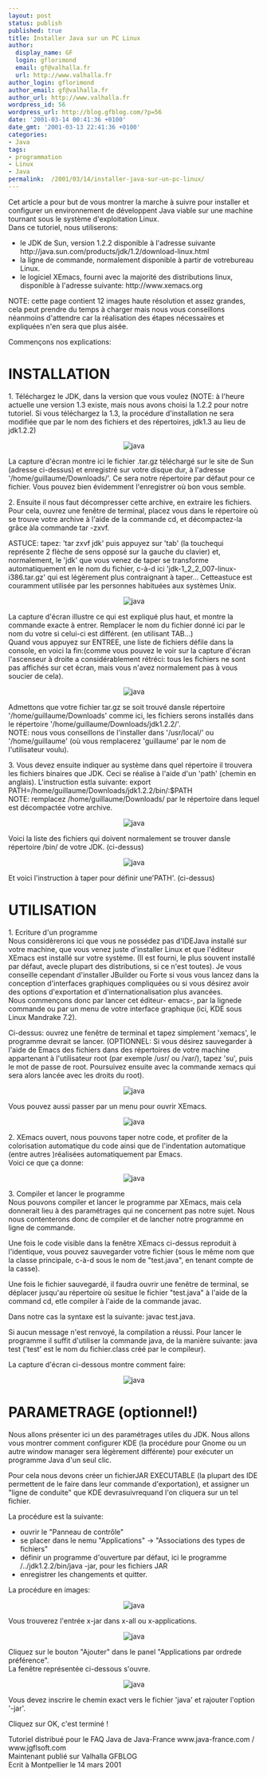 ```yaml
---
layout: post
status: publish
published: true
title: Installer Java sur un PC Linux
author:
  display_name: GF
  login: gflorimond
  email: gf@valhalla.fr
  url: http://www.valhalla.fr
author_login: gflorimond
author_email: gf@valhalla.fr
author_url: http://www.valhalla.fr
wordpress_id: 56
wordpress_url: http://blog.gfblog.com/?p=56
date: '2001-03-14 00:41:36 +0100'
date_gmt: '2001-03-13 22:41:36 +0100'
categories:
- Java
tags:
- programmation
- Linux
- Java
permalink:  /2001/03/14/installer-java-sur-un-pc-linux/
---
```

<p>
Cet article a pour but de vous montrer la marche à suivre pour installer et configurer un environnement de développent Java viable sur une machine tournant sous le système d'exploitation Linux.<br />
Dans ce tutoriel, nous utiliserons:</p>
<ul>
<li />le JDK de Sun, version 1.2.2 disponible à l'adresse suivante http://java.sun.com/products/jdk/1.2/download-linux.html
<li />la ligne de commande, normalement disponible à partir de votrebureau Linux.
<li />le logiciel XEmacs, fourni avec la majorité des distributions linux, disponible à l'adresse suivante: http://www.xemacs.org
</ul>
<p>NOTE: cette page contient 12 images haute résolution et assez grandes, cela peut prendre du temps à charger mais nous vous conseillons néanmoins d'attendre car la réalisation des étapes nécessaires et expliquées n'en sera que plus aisée.</p>
<p>
Commençons nos explications:</p>
<h1>INSTALLATION</h1>
<p>
1. Téléchargez le JDK, dans la version que vous voulez (NOTE: à l'heure actuelle une version 1.3 existe, mais nous avons choisi la 1.2.2 pour notre tutoriel. Si vous téléchargez la 1.3, la procédure d'installation ne sera modifiée que par le nom des fichiers et des répertoires, jdk1.3 au lieu de  jdk1.2.2)</p>
<p><center><img src="./ressources/java/old/faq/install_linux/1.jpg" alt="java" /></center></p>
<p>
La capture d'écran montre ici le fichier .tar.gz téléchargé sur le site de Sun (adresse ci-dessus) et enregistré sur votre disque dur, à l'adresse '/home/guillaume/Downloads/'. Ce sera notre répertoire par défaut pour ce fichier. Vous pouvez bien évidemment l'enregistrer où bon vous semble.</p>
<p>
2. Ensuite il nous faut décompresser cette archive, en extraire les fichiers. Pour cela, ouvrez une fenêtre de terminal, placez vous dans le répertoire où se trouve votre archive à l'aide de la commande cd, et décompactez-la grâce àla commande tar -zxvf.</p>
<p>
ASTUCE: tapez: 'tar zxvf jdk' puis appuyez sur 'tab' (la touchequi représente 2 flèche de sens opposé sur la gauche du clavier) et, normalement, le 'jdk' que vous venez de taper se transforme automatiquement en le nom du fichier, c-à-d ici 'jdk-1_2_2_007-linux-i386.tar.gz' qui est légèrement plus contraignant à taper... Cetteastuce est couramment utilisée par les personnes habituées aux systèmes Unix.</p>
<p><center><img src="./ressources/java/old/faq/install_linux/2.jpg" alt="java" /></center></p>
<p>
La capture d'écran illustre ce qui est expliqué plus haut, et montre la commande exacte à entrer. Remplacer le nom du fichier donné ici par le nom du votre si celui-ci est différent. (en utilisant TAB...)<br />
Quand vous appuyez sur ENTREE, une liste de fichiers défile dans la console, en voici la fin:(comme vous pouvez le voir sur la capture d'écran l'ascenseur à droite a considérablement rétréci: tous les fichiers ne sont pas affichés sur cet écran, mais vous n'avez normalement pas à vous soucier de cela).</p>
<p><center><img src="./ressources/java/old/faq/install_linux/3.jpg" alt="java" /></center></p>
<p>
Admettons que votre fichier tar.gz se soit trouvé dansle répertoire '/home/guillaume/Downloads' comme ici, les fichiers serons installés dans le répertoire '/home/guillaume/Downloads/jdk1.2.2/'.<br />
NOTE: nous vous conseillons de l'installer dans '/usr/local/' ou '/home/guillaume' (où vous remplacerez 'guillaume' par le nom de l'utilisateur voulu).</p>
<p>
3. Vous devez ensuite indiquer au système dans quel répertoire il trouvera les fichiers binaires que JDK. Ceci se réalise à l'aide d'un 'path' (chemin en anglais). L'instruction estla suivante: export PATH=/home/guillaume/Downloads/jdk1.2.2/bin/:$PATH<br />
NOTE: remplacez /home/guillaume/Downloads/ par le répertoire dans lequel est décompactée votre archive.</p>
<p><center><img src="./ressources/java/old/faq/install_linux/4.jpg" alt="java" /></center></p>
<p>
Voici la liste des fichiers qui doivent normalement se trouver dansle répertoire /bin/ de votre JDK. (ci-dessus)</p>
<p><center> <img src="./ressources/java/old/faq/install_linux/5.jpg" alt="java" /></center></p>
<p>
Et voici l'instruction à taper pour définir une'PATH'. (ci-dessus)</p>
<h1>UTILISATION</h1>
<p>
1. Ecriture d'un programme<br />
Nous considèrerons ici que vous ne possédez pas d'IDEJava installé sur votre machine, que vous venez juste d'installer Linux et que l'éditeur XEmacs est installé sur votre système. (Il est fourni, le plus souvent installé par défaut, avecle plupart des distributions, si ce n'est toutes). Je vous conseille cependant d'installer JBuilder ou Forte si vous vous lancez dans la conception d'interfaces graphiques compliquées ou si vous désirez avoir des options d'exportation et d'internationalisation plus avancées.<br />
Nous commençons donc par lancer cet éditeur- emacs-, par la lignede commande ou par un menu de votre interface graphique (ici, KDE sous Linux Mandrake 7.2).</p>
<p>
Ci-dessus: ouvrez une fenêtre de terminal et tapez simplement 'xemacs', le programme devrait se lancer. (OPTIONNEL: Si vous désirez sauvegarder à l'aide de Emacs des fichiers dans des répertoires de votre machine appartenant à l'utilisateur root (par exemple /usr/ ou /var/), tapez 'su', puis le mot de passe de root. Poursuivez ensuite avec la commande xemacs qui sera alors lancée avec les droits du root).</p>
<p><center><img src="./ressources/java/old/faq/install_linux/6.jpg" alt="java" /></center></p>
<p>
Vous pouvez aussi passer par un menu pour ouvrir XEmacs.</p>
<p><center><img src="./ressources/java/old/faq/install_linux/7.jpg" alt="java" /></center></p>
<p>
2. XEmacs ouvert, nous pouvons taper notre code, et profiter de la colorisation automatique du code ainsi que de l'indentation automatique (entre autres )réalisées automatiquement par Emacs.<br />
Voici ce que ça donne:</p>
<p><center><img src="./ressources/java/old/faq/install_linux/8.jpg" alt="java" /></center></p>
<p>
3. Compiler et lancer le programme<br />
Nous pouvons compiler et lancer le programme par XEmacs, mais cela donnerait lieu à des paramétrages qui ne concernent pas notre sujet. Nous nous contenterons donc de compiler et de lancher notre programme en ligne de commande.</p>
<p>
Une fois le code visible dans la fenêtre XEmacs ci-dessus reproduit à l'identique, vous pouvez sauvegarder votre fichier (sous le même nom que la classe principale, c-à-d sous le nom de "test.java", en tenant compte de la casse).</p>
<p>
Une fois le fichier sauvegardé, il faudra ouvrir une fenêtre de terminal, se déplacer jusqu'au répertoire où sesitue le fichier "test.java" à l'aide de la command cd, etle compiler à l'aide de la commande javac.</p>
<p>
Dans notre cas la syntaxe est la suivante: javac test.java.</p>
<p>
 Si aucun message n'est renvoyé, la compilation a réussi. Pour lancer le programme il suffit d'utiliser la commande java, de la manière suivante: java test ('test' est le nom du fichier.class créé par le compileur).</p>
<p>
La capture d'écran ci-dessous montre comment faire:</p>
<p><center><img src="./ressources/java/old/faq/install_linux/9.jpg" alt="java" /></center></p>
<h1>PARAMETRAGE (optionnel!)</h1>
<p>
Nous allons présenter ici un des paramétrages utiles du JDK. Nous allons vous montrer comment configurer KDE (la procédure pour Gnome ou un autre window manager sera légèrement différente) pour exécuter un programme Java d'un seul clic.</p>
<p>
Pour cela nous devons créer un fichierJAR EXECUTABLE (la plupart des IDE permettent de le faire dans leur commande d'exportation), et assigner un "ligne de conduite" que KDE devrasuivrequand l'on cliquera sur un tel fichier.</p>
<p>
La procédure est la suivante: </p>
<ul>
<li />ouvrir le "Panneau de contrôle"
<li />se placer dans le nemu "Applications" -> "Associations des types de fichiers"
<li />définir un programme d'ouverture par défaut, ici le programme /../jdk1.2.2/bin/java -jar, pour les fichiers JAR
<li />enregistrer les changements et quitter.
</ul></p>
<p>
La procédure en images:</p>
<p><center><img src="./ressources/java/old/faq/install_linux/10.jpg" alt="java" /></center></p>
<p>
Vous trouverez l'entrée x-jar dans x-all ou x-applications.</p>
<p><center><img src="./ressources/java/old/faq/install_linux/11.jpg" alt="java" /></center></p>
<p>
Cliquez sur le bouton "Ajouter" dans le panel "Applications par ordrede préférence".<br />
La fenêtre représentée ci-dessous s'ouvre.</p>
<p><center><img src="./ressources/java/old/faq/install_linux/12.jpg" alt="java" /></center></p>
<p>
Vous devez inscrire le chemin exact vers le fichier 'java' et rajouter l'option '-jar'.</p>
<p>
Cliquez sur OK, c'est terminé !</p>
<p>
Tutoriel distribué pour le FAQ Java de Java-France www.java-france.com / www.jgflsoft.com<br />
Maintenant publié sur Valhalla GFBLOG<br />
Ecrit à Montpellier le 14 mars 2001
 </p>
